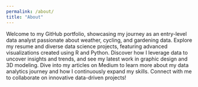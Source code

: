 ```yaml
---
permalink: /about/
title: "About"
---
```


Welcome to my GitHub portfolio, showcasing my journey as an entry-level data analyst passionate about weather, cycling, and gardening data. Explore my resume and diverse data science projects, featuring advanced visualizations created using R and Python. Discover how I leverage data to uncover insights and trends, and see my latest work in graphic design and 3D modeling. Dive into my articles on Medium to learn more about my data analytics journey and how I continuously expand my skills. Connect with me to collaborate on innovative data-driven projects!